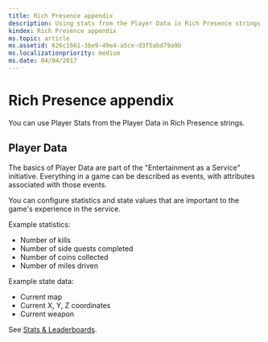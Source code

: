 ```yaml
---
title: Rich Presence appendix
description: Using stats from the Player Data in Rich Presence strings.
kindex: Rich Presence appendix
ms.topic: article
ms.assetid: 626c1661-3be9-49e4-a5ce-d3f5abd79a9b
ms.localizationpriority: medium
ms.date: 04/04/2017
---
```


# Rich Presence appendix

You can use Player Stats from the Player Data in Rich Presence strings.


## Player Data

The basics of Player Data are part of the "Entertainment as a Service" initiative.
Everything in a game can be described as events, with attributes associated with those events.

You can configure statistics and state values that are important to the game's experience in the service.

Example statistics:
-   Number of kills
-   Number of side quests completed
-   Number of coins collected
-   Number of miles driven

Example state data:
-   Current map
-   Current X, Y, Z coordinates
-   Current weapon

See [Stats & Leaderboards](../../../player-data/stats-leaderboards/live-stats-leaderboards-nav.md).
